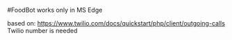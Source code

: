 #FoodBot
works only in MS Edge


based on: https://www.twilio.com/docs/quickstart/php/client/outgoing-calls
Twilio number is needed

